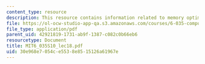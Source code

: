 ```yaml
---
content_type: resource
description: This resource contains information related to memory optimizations.
file: https://ol-ocw-studio-app-qa.s3.amazonaws.com/courses/6-035-computer-language-engineering-spring-2010/30e968e7054ce5538e8515126a61967e_MIT6_035S10_lec18.pdf
file_type: application/pdf
parent_uid: 42921819-1731-ab9f-1387-c082c0b66eb6
resourcetype: Document
title: MIT6_035S10_lec18.pdf
uid: 30e968e7-054c-e553-8e85-15126a61967e
---
```

